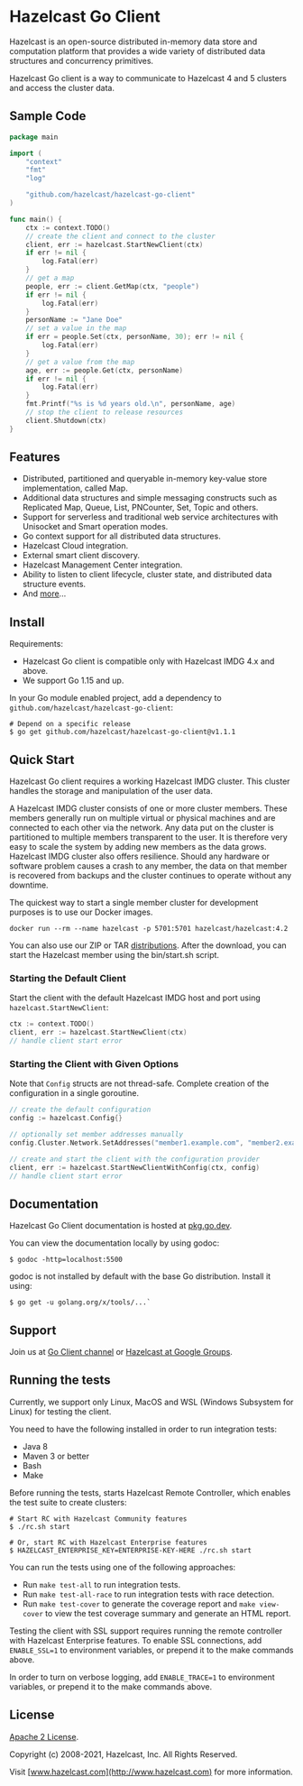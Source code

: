 # Hazelcast Go Client

Hazelcast is an open-source distributed in-memory data store and computation platform that provides a wide variety of distributed data structures and concurrency primitives.

Hazelcast Go client is a way to communicate to Hazelcast 4 and 5 clusters and access the cluster data.

## Sample Code

```go
package main

import (
	"context"
	"fmt"
	"log"

	"github.com/hazelcast/hazelcast-go-client"
)

func main() {
    ctx := context.TODO()
    // create the client and connect to the cluster
    client, err := hazelcast.StartNewClient(ctx) 
    if err != nil {
    	log.Fatal(err)
    }
    // get a map
    people, err := client.GetMap(ctx, "people")
    if err != nil {
        log.Fatal(err)
    }
    personName := "Jane Doe"
    // set a value in the map
    if err = people.Set(ctx, personName, 30); err != nil {
    	log.Fatal(err)
    }
    // get a value from the map
    age, err := people.Get(ctx, personName)
    if err != nil {
        log.Fatal(err)
    }
    fmt.Printf("%s is %d years old.\n", personName, age)
    // stop the client to release resources
    client.Shutdown(ctx)
}
```

## Features

* Distributed, partitioned and queryable in-memory key-value store implementation, called Map.
* Additional data structures and simple messaging constructs such as Replicated Map, Queue, List, PNCounter, Set, Topic and others.
* Support for serverless and traditional web service architectures with Unisocket and Smart operation modes.
* Go context support for all distributed data structures.
* Hazelcast Cloud integration.
* External smart client discovery.
* Hazelcast Management Center integration.
* Ability to listen to client lifecycle, cluster state, and distributed data structure events.
* And [more](https://hazelcast.com/clients/go/#client-features)...

## Install

Requirements:

* Hazelcast Go client is compatible only with Hazelcast IMDG 4.x and above.
* We support Go 1.15 and up.

In your Go module enabled project, add a dependency to `github.com/hazelcast/hazelcast-go-client`:
```shell
# Depend on a specific release
$ go get github.com/hazelcast/hazelcast-go-client@v1.1.1
```

## Quick Start

Hazelcast Go client requires a working Hazelcast IMDG cluster.
This cluster handles the storage and manipulation of the user data.

A Hazelcast IMDG cluster consists of one or more cluster members.
These members generally run on multiple virtual or physical machines and are connected to each other via the network.
Any data put on the cluster is partitioned to multiple members transparent to the user.
It is therefore very easy to scale the system by adding new members as the data grows.
Hazelcast IMDG cluster also offers resilience.
Should any hardware or software problem causes a crash to any member, the data on that member is recovered from backups and the cluster continues to operate without any downtime.

The quickest way to start a single member cluster for development purposes is to use our Docker images.

```
docker run --rm --name hazelcast -p 5701:5701 hazelcast/hazelcast:4.2
```

You can also use our ZIP or TAR [distributions](https://hazelcast.org/imdg/download/archives/#hazelcast-imdg).
After the download, you can start the Hazelcast member using the bin/start.sh script.

### Starting the Default Client

Start the client with the default Hazelcast IMDG host and port using `hazelcast.StartNewClient`: 

```go
ctx := context.TODO()
client, err := hazelcast.StartNewClient(ctx)
// handle client start error
```

### Starting the Client with Given Options

Note that `Config` structs are not thread-safe. Complete creation of the configuration in a single goroutine. 

```go
// create the default configuration
config := hazelcast.Config{}

// optionally set member addresses manually
config.Cluster.Network.SetAddresses("member1.example.com", "member2.example.com")

// create and start the client with the configuration provider
client, err := hazelcast.StartNewClientWithConfig(ctx, config)
// handle client start error
```

## Documentation

Hazelcast Go Client documentation is hosted at [pkg.go.dev](https://pkg.go.dev/github.com/hazelcast/hazelcast-go-client@v1.1.1).

You can view the documentation locally by using godoc:
```  
$ godoc -http=localhost:5500
```

godoc is not installed by default with the base Go distribution. Install it using:
```
$ go get -u golang.org/x/tools/...`
```

## Support

Join us at [Go Client channel](https://hazelcastcommunity.slack.com/channels/go-client) or [Hazelcast at Google Groups](https://groups.google.com/g/hazelcast).

## Running the tests

Currently, we support only Linux, MacOS and WSL (Windows Subsystem for Linux) for testing the client.

You need to have the following installed in order to run integration tests:
* Java 8
* Maven 3 or better
* Bash
* Make

Before running the tests, starts Hazelcast Remote Controller, which enables the test suite to create clusters:
```shell
# Start RC with Hazelcast Community features
$ ./rc.sh start

# Or, start RC with Hazelcast Enterprise features
$ HAZELCAST_ENTERPRISE_KEY=ENTERPRISE-KEY-HERE ./rc.sh start 
```

You can run the tests using one of the following approaches:
* Run `make test-all` to run integration tests.
* Run `make test-all-race` to run integration tests with race detection.
* Run `make test-cover` to generate the coverage report and `make view-cover` to view the test coverage summary and generate an HTML report.

Testing the client with SSL support requires running the remote controller with Hazelcast Enterprise features.
To enable SSL connections, add `ENABLE_SSL=1` to environment variables, or prepend it to the make commands above.

In order to turn on verbose logging, add `ENABLE_TRACE=1` to environment variables, or prepend it to the make commands above.

## License

[Apache 2 License](https://github.com/hazelcast/hazelcast-go-client/blob/master/LICENSE).

Copyright (c) 2008-2021, Hazelcast, Inc. All Rights Reserved.

Visit [www.hazelcast.com](http://www.hazelcast.com) for more information.

